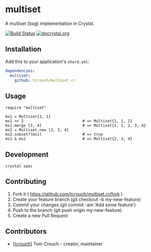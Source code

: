 # multiset

A multiset (bag) implementation in Crystal.

[![Build Status](https://travis-ci.org/tcrouch/multiset.cr.svg)](https://travis-ci.org/tcrouch/multiset.cr)
[![docrystal.org](http://docrystal.org/badge.svg)](http://docrystal.org/github.com/tcrouch/multiset.cr)

## Installation


Add this to your application's `shard.yml`:

```yaml
dependencies:
  multiset:
    github: tcrouch/multiset.cr
```


## Usage


```crystal
require "multiset"

ms1 = Multiset{1, 1}
ms1 << 2                          # => Multiset{1, 1, 2}
ms1.merge [3, 4]                  # => Multiset{1, 1, 2, 3, 4}
ms2 = Multiset.new [2, 3, 4]
ms2.subset?(ms1)                  # => true
ms1 & ms2                         # => Multiset{2, 3, 4}
```

## Development

`crystal spec`

## Contributing

1. Fork it ( https://github.com/tcrouch/multiset.cr/fork )
2. Create your feature branch (git checkout -b my-new-feature)
3. Commit your changes (git commit -am 'Add some feature')
4. Push to the branch (git push origin my-new-feature)
5. Create a new Pull Request

## Contributors

- [[tcrouch]](https://github.com/tcrouch) Tom Crouch - creator, maintainer

